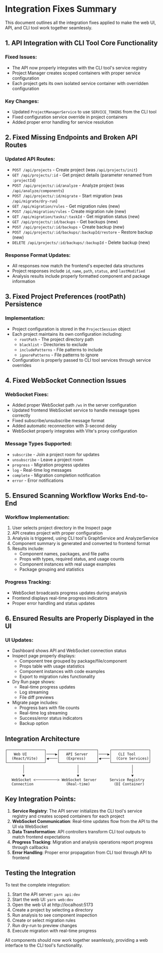 # Integration Fixes Summary

This document outlines all the integration fixes applied to make the web UI, API, and CLI tool work together seamlessly.

## 1. API Integration with CLI Tool Core Functionality

### Fixed Issues:
- The API now properly integrates with the CLI tool's service registry
- Project Manager creates scoped containers with proper service configuration
- Each project gets its own isolated service container with overridden configuration

### Key Changes:
- Updated `ProjectManagerService` to use `SERVICE_TOKENS` from the CLI tool
- Fixed configuration service override in project containers
- Added proper error handling for service resolution

## 2. Fixed Missing Endpoints and Broken API Routes

### Updated API Routes:
- `POST /api/projects` - Create project (was `/api/projects/init`)
- `GET /api/projects/:id` - Get project details (parameter renamed from `:projectId`)
- `POST /api/projects/:id/analyze` - Analyze project (was `/api/analyze/components`)
- `POST /api/projects/:id/migrate` - Start migration (was `/api/migrate/dry-run`)
- `GET /api/migration/rules` - Get migration rules (new)
- `POST /api/migration/rules` - Create migration rule (new)
- `GET /api/migration/tasks/:taskId` - Get migration status (new)
- `GET /api/projects/:id/backups` - Get backups (new)
- `POST /api/projects/:id/backups` - Create backup (new)
- `POST /api/projects/:id/backups/:backupId/restore` - Restore backup (new)
- `DELETE /api/projects/:id/backups/:backupId` - Delete backup (new)

### Response Format Updates:
- All responses now match the frontend's expected data structures
- Project responses include `id`, `name`, `path`, `status`, and `lastModified`
- Analysis results include properly formatted component and package information

## 3. Fixed Project Preferences (rootPath) Persistence

### Implementation:
- Project configuration is stored in the `ProjectSession` object
- Each project maintains its own configuration including:
  - `rootPath` - The project directory path
  - `blacklist` - Directories to exclude
  - `includePatterns` - File patterns to include
  - `ignorePatterns` - File patterns to ignore
- Configuration is properly passed to CLI tool services through service overrides

## 4. Fixed WebSocket Connection Issues

### WebSocket Fixes:
- Added proper WebSocket path `/ws` in the server configuration
- Updated frontend WebSocket service to handle message types correctly
- Fixed subscribe/unsubscribe message format
- Added automatic reconnection with 3-second delay
- WebSocket properly integrates with Vite's proxy configuration

### Message Types Supported:
- `subscribe` - Join a project room for updates
- `unsubscribe` - Leave a project room
- `progress` - Migration progress updates
- `log` - Real-time log messages
- `complete` - Migration completion notification
- `error` - Error notifications

## 5. Ensured Scanning Workflow Works End-to-End

### Workflow Implementation:
1. User selects project directory in the Inspect page
2. API creates project with proper configuration
3. Analysis is triggered, using CLI tool's GraphService and AnalyzerService
4. Component summary is generated and converted to frontend format
5. Results include:
   - Component names, packages, and file paths
   - Props with types, required status, and usage counts
   - Component instances with real usage examples
   - Package grouping and statistics

### Progress Tracking:
- WebSocket broadcasts progress updates during analysis
- Frontend displays real-time progress indicators
- Proper error handling and status updates

## 6. Ensured Results are Properly Displayed in the UI

### UI Updates:
- Dashboard shows API and WebSocket connection status
- Inspect page properly displays:
  - Component tree grouped by package/file/component
  - Props table with usage statistics
  - Component instances with code examples
  - Export to migration rules functionality
- Dry Run page shows:
  - Real-time progress updates
  - Log streaming
  - File diff previews
- Migrate page includes:
  - Progress bars with file counts
  - Real-time log streaming
  - Success/error status indicators
  - Backup option

## Integration Architecture

```
┌─────────────────┐     ┌─────────────────┐     ┌─────────────────┐
│   Web UI        │────▶│   API Server    │────▶│   CLI Tool      │
│  (React/Vite)   │◀────│   (Express)     │◀────│  (Core Services)│
└─────────────────┘     └─────────────────┘     └─────────────────┘
        │                        │                        │
        │                        │                        │
        ▼                        ▼                        ▼
   WebSocket <──────────> WebSocket Server      Service Registry
   Connection               (Real-time)           (DI Container)
```

## Key Integration Points:

1. **Service Registry**: The API server initializes the CLI tool's service registry and creates scoped containers for each project
2. **WebSocket Communication**: Real-time updates flow from the API to the UI via WebSocket
3. **Data Transformation**: API controllers transform CLI tool outputs to match frontend expectations
4. **Progress Tracking**: Migration and analysis operations report progress through callbacks
5. **Error Handling**: Proper error propagation from CLI tool through API to frontend

## Testing the Integration

To test the complete integration:

1. Start the API server: `yarn api:dev`
2. Start the web UI: `yarn web:dev`
3. Open the web UI at http://localhost:5173
4. Create a project by selecting a directory
5. Run analysis to see component inspection
6. Create or select migration rules
7. Run dry-run to preview changes
8. Execute migration with real-time progress

All components should now work together seamlessly, providing a web interface to the CLI tool's functionality.